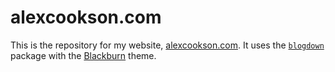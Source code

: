 # alexcookson.com

This is the repository for my website,  [alexcookson.com](https://www.alexcookson.com/). It uses the [`blogdown`](https://bookdown.org/yihui/blogdown/) package with the [Blackburn](https://github.com/yoshiharuyamashita/blackburn) theme.